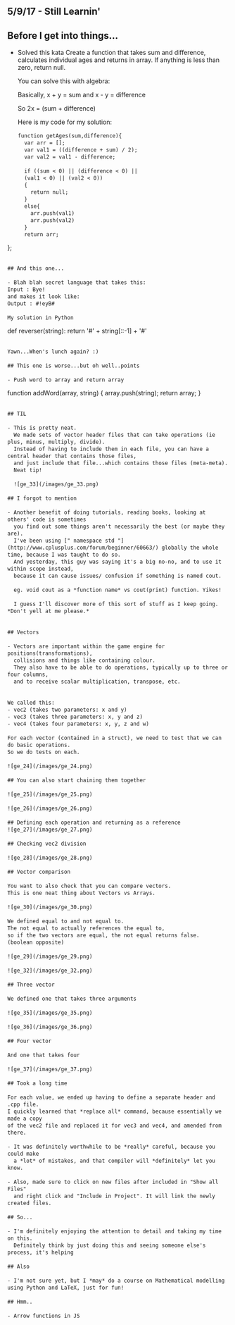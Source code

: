 ## 5/9/17 - Still Learnin'


## Before I get into things...

- Solved this kata 
  Create a function that takes sum and difference, 
  calculates individual ages and returns in array.
  If anything is less than zero, return null.
  
  You can solve this with algebra:
  
  Basically, 
  x + y = sum 
  and
  x - y = difference
  
  So 2x = (sum + difference)
  
  Here is my code for my solution:
  
  ```
  function getAges(sum,difference){
    var arr = [];
    var val1 = ((difference + sum) / 2);
    var val2 = val1 - difference;
    
    if ((sum < 0) || (difference < 0) || 
    (val1 < 0) || (val2 < 0))
    {
      return null;
    }
    else{
      arr.push(val1)
      arr.push(val2)
    }
    return arr;
};

  ```
  
## And this one...

- Blah blah secret language that takes this:
  Input : Bye!  
  and makes it look like: 
  Output : #!eyB#
  
  My solution in Python
  
```
def reverser(string):
    return '#' + string[::-1] + '#'
```

Yawn...When's lunch again? :)

## This one is worse...but oh well..points

- Push word to array and return array

```

function addWord(array, string) {
  array.push(string);
  return array;
}

```
  
## TIL

- This is pretty neat. 
  We made sets of vector header files that can take operations (ie plus, minus, multiply, divide).
  Instead of having to include them in each file, you can have a central header that contains those files,
  and just include that file...which contains those files (meta-meta). 
  Neat tip!
  
  ![ge_33](/images/ge_33.png)
  
## I forgot to mention

- Another benefit of doing tutorials, reading books, looking at others' code is sometimes
  you find out some things aren't necessarily the best (or maybe they are).
  I've been using [" namespace std "](http://www.cplusplus.com/forum/beginner/60663/) globally the whole time, because I was taught to do so.
  And yesterday, this guy was saying it's a big no-no, and to use it within scope instead,
  because it can cause issues/ confusion if something is named cout.
  
  eg. void cout as a *function name* vs cout(print) function. Yikes!
  
  I guess I'll discover more of this sort of stuff as I keep going. *Don't yell at me please.*
  
  
## Vectors

- Vectors are important within the game engine for positions(transformations),
  collisions and things like containing colour. 
  They also have to be able to do operations, typically up to three or four columns,
  and to receive scalar multiplication, transpose, etc.
  
  
We called this:
- vec2 (takes two parameters: x and y)
- vec3 (takes three parameters: x, y and z)
- vec4 (takes four parameters: x, y, z and w)

For each vector (contained in a struct), we need to test that we can do basic operations.
So we do tests on each.

![ge_24](/images/ge_24.png)

## You can also start chaining them together

![ge_25](/images/ge_25.png)
 
![ge_26](/images/ge_26.png)

## Defining each operation and returning as a reference
![ge_27](/images/ge_27.png)

## Checking vec2 division

![ge_28](/images/ge_28.png)
  
## Vector comparison

You want to also check that you can compare vectors. 
This is one neat thing about Vectors vs Arrays.

![ge_30](/images/ge_30.png)

We defined equal to and not equal to.
The not equal to actually references the equal to,
so if the two vectors are equal, the not equal returns false.
(boolean opposite)

![ge_29](/images/ge_29.png)

![ge_32](/images/ge_32.png)

## Three vector 

We defined one that takes three arguments

![ge_35](/images/ge_35.png)

![ge_36](/images/ge_36.png)  
  
## Four vector

And one that takes four

![ge_37](/images/ge_37.png)

## Took a long time

For each value, we ended up having to define a separate header and .cpp file.
I quickly learned that *replace all* command, because essentially we made a copy
of the vec2 file and replaced it for vec3 and vec4, and amended from there.

- It was definitely worthwhile to be *really* careful, because you could make  
  a *lot* of mistakes, and that compiler will *definitely* let you know. 
  
- Also, made sure to click on new files after included in "Show all Files"
  and right click and "Include in Project". It will link the newly created files.
  
## So...

- I'm definitely enjoying the attention to detail and taking my time on this. 
  Definitely think by just doing this and seeing someone else's process, it's helping
  
## Also

- I'm not sure yet, but I *may* do a course on Mathematical modelling using Python and LaTeX, just for fun!

## Hmm..

- Arrow functions in JS


  

